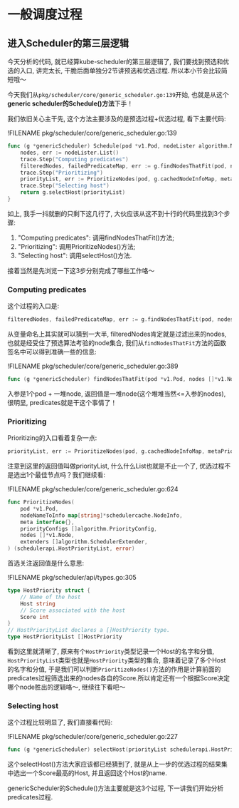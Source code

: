 # 一般调度过程

<!-- toc -->

## 进入Scheduler的第三层逻辑

今天分析的代码, 就已经算kube-scheduler的第三层逻辑了, 我们要找到预选和优选的入口, 讲完太长, 干脆后面单独分2节讲预选和优选过程. 所以本小节会比较简短哦～

今天我们从`pkg/scheduler/core/generic_scheduler.go:139`开始, 也就是从这个**generic scheduler的Schedule()方法**下手！

我们依旧关心主干先, 这个方法主要涉及的是预选过程+优选过程, 看下主要代码: 

!FILENAME pkg/scheduler/core/generic_scheduler.go:139

```go
func (g *genericScheduler) Schedule(pod *v1.Pod, nodeLister algorithm.NodeLister) (string, error) {
	nodes, err := nodeLister.List()
	trace.Step("Computing predicates")
	filteredNodes, failedPredicateMap, err := g.findNodesThatFit(pod, nodes)
	trace.Step("Prioritizing")
	priorityList, err := PrioritizeNodes(pod, g.cachedNodeInfoMap, metaPrioritiesInterface, g.prioritizers, filteredNodes, g.extenders)
	trace.Step("Selecting host")
	return g.selectHost(priorityList)
}
```

如上, 我手一抖就删的只剩下这几行了, 大伙应该从这不到十行的代码里找到3个步骤: 

1. "Computing predicates": 调用findNodesThatFit()方法; 
2. "Prioritizing": 调用PrioritizeNodes()方法; 
3. "Selecting host": 调用selectHost()方法. 

接着当然是先浏览一下这3步分别完成了哪些工作咯～

### Computing predicates

这个过程的入口是: 

```go
filteredNodes, failedPredicateMap, err := g.findNodesThatFit(pod, nodes)
```

从变量命名上其实就可以猜到一大半, filteredNodes肯定就是过滤出来的nodes, 也就是经受住了预选算法考验的node集合, 我们从`findNodesThatFit`方法的函数签名中可以得到准确一些的信息: 

!FILENAME pkg/scheduler/core/generic_scheduler.go:389

```go
func (g *genericScheduler) findNodesThatFit(pod *v1.Pod, nodes []*v1.Node) ([]*v1.Node, FailedPredicateMap, error)
```

入参是1个pod + 一堆node, 返回值是一堆node(这个堆堆当然<=入参的nodes), 很明显, predicates就是干这个事情了！

### Prioritizing

Prioritizing的入口看着复杂一点: 

```go
priorityList, err := PrioritizeNodes(pod, g.cachedNodeInfoMap, metaPrioritiesInterface, g.prioritizers, filteredNodes, g.extenders)
```

注意到这里的返回值叫做priorityList, 什么什么List也就是不止一个了, 优选过程不是选出1个最佳节点吗？我们继续看: 

!FILENAME pkg/scheduler/core/generic_scheduler.go:624

```go
func PrioritizeNodes(
	pod *v1.Pod,
	nodeNameToInfo map[string]*schedulercache.NodeInfo,
	meta interface{},
	priorityConfigs []algorithm.PriorityConfig,
	nodes []*v1.Node,
	extenders []algorithm.SchedulerExtender,
) (schedulerapi.HostPriorityList, error)
```

首选关注返回值是什么意思: 

!FILENAME pkg/scheduler/api/types.go:305

```go
type HostPriority struct {
	// Name of the host
	Host string
	// Score associated with the host
	Score int
}
// HostPriorityList declares a []HostPriority type.
type HostPriorityList []HostPriority
```

看到这里就清晰了, 原来有个`HostPriority`类型记录一个Host的名字和分值, `HostPriorityList`类型也就是`HostPriority`类型的集合, 意味着记录了多个Host的名字和分值, 于是我们可以判断`PrioritizeNodes()`方法的作用是计算前面的predicates过程筛选出来的nodes各自的Score.所以肯定还有一个根据Score决定哪个node胜出的逻辑咯～, 继续往下看吧～

### Selecting host

这个过程比较明显了, 我们直接看代码: 

!FILENAME pkg/scheduler/core/generic_scheduler.go:227

```go
func (g *genericScheduler) selectHost(priorityList schedulerapi.HostPriorityList) (string, error)
```

这个selectHost()方法大家应该都已经猜到了, 就是从上一步的优选过程的结果集中选出一个Score最高的Host, 并且返回这个Host的name.

genericScheduler的Schedule()方法主要就是这3个过程, 下一讲我们开始分析predicates过程. 
